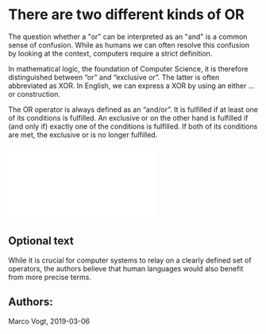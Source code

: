 # There are two different kinds of OR

The question whether a "or" can be interpreted as an "and" is a common sense of confusion. While as humans we can often resolve this confusion by looking at the context, computers require a strict definition.

In mathematical logic, the foundation of Computer Science, it is therefore distinguished between “or” and “exclusive or”. The latter is often abbreviated as XOR. In English, we can express a XOR by using an either … or construction.

The OR operator is always defined as an “and/or”. It is fulfilled if at least one of its conditions is fulfilled. An exclusive or on the other hand is fulfilled if (and only if) exactly one of the conditions is fulfilled. If both of its conditions are met, the exclusive or is no longer fulfilled.

![OR vs XOR: Truth Table](figures/image-0-13-truth-table.pdf)



## Optional text
While it is crucial for computer systems to relay on a clearly defined set of operators, the authors believe that human languages would also benefit from more precise terms.


## Authors:
Marco Vogt, 2019-03-06
